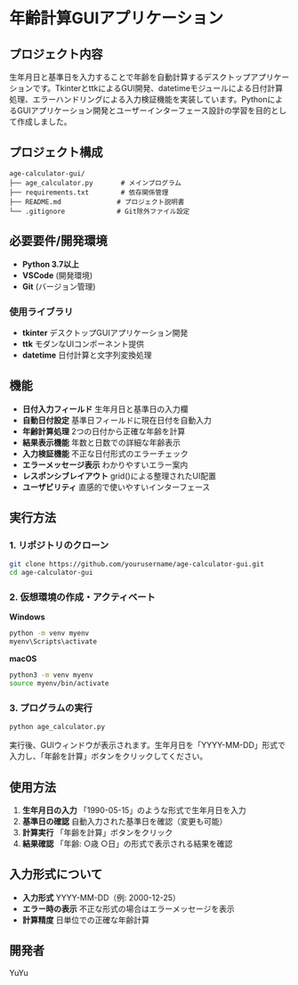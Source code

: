 # 年齢計算GUIアプリケーション

## プロジェクト内容

生年月日と基準日を入力することで年齢を自動計算するデスクトップアプリケーションです。TkinterとttkによるGUI開発、datetimeモジュールによる日付計算処理、エラーハンドリングによる入力検証機能を実装しています。PythonによるGUIアプリケーション開発とユーザーインターフェース設計の学習を目的として作成しました。

## プロジェクト構成

```
age-calculator-gui/
├── age_calculator.py       # メインプログラム
├── requirements.txt        # 依存関係管理
├── README.md              # プロジェクト説明書
└── .gitignore             # Git除外ファイル設定
```

## 必要要件/開発環境

- **Python 3.7以上**
- **VSCode** (開発環境)
- **Git** (バージョン管理)

### 使用ライブラリ

- **tkinter** デスクトップGUIアプリケーション開発
- **ttk** モダンなUIコンポーネント提供
- **datetime** 日付計算と文字列変換処理

## 機能

- **日付入力フィールド** 生年月日と基準日の入力欄
- **自動日付設定** 基準日フィールドに現在日付を自動入力
- **年齢計算処理** 2つの日付から正確な年齢を計算
- **結果表示機能** 年数と日数での詳細な年齢表示
- **入力検証機能** 不正な日付形式のエラーチェック
- **エラーメッセージ表示** わかりやすいエラー案内
- **レスポンシブレイアウト** grid()による整理されたUI配置
- **ユーザビリティ** 直感的で使いやすいインターフェース

## 実行方法

### 1. リポジトリのクローン

```bash
git clone https://github.com/yourusername/age-calculator-gui.git
cd age-calculator-gui
```

### 2. 仮想環境の作成・アクティベート

**Windows**
```bash
python -m venv myenv
myenv\Scripts\activate
```

**macOS**
```bash
python3 -m venv myenv
source myenv/bin/activate
```

### 3. プログラムの実行

```bash
python age_calculator.py
```

実行後、GUIウィンドウが表示されます。生年月日を「YYYY-MM-DD」形式で入力し、「年齢を計算」ボタンをクリックしてください。

## 使用方法

1. **生年月日の入力** 「1990-05-15」のような形式で生年月日を入力
2. **基準日の確認** 自動入力された基準日を確認（変更も可能）
3. **計算実行** 「年齢を計算」ボタンをクリック
4. **結果確認** 「年齢: ○歳 ○日」の形式で表示される結果を確認

## 入力形式について

* **入力形式** YYYY-MM-DD（例: 2000-12-25）
* **エラー時の表示** 不正な形式の場合はエラーメッセージを表示
* **計算精度** 日単位での正確な年齢計算

## 開発者

YuYu